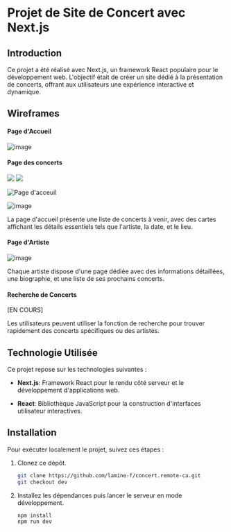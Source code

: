# Projet de Site de Concert avec Next.js

## Introduction

Ce projet a été réalisé avec Next.js, un framework React populaire pour le développement web. L'objectif était de créer un site dédié à la présentation de concerts, offrant aux utilisateurs une expérience interactive et dynamique.

## Wireframes

#### Page d'Accueil

![image](https://github.com/lamine-f/concert.remote-ca/assets/133556400/77f78156-923b-43b2-8aec-78d1963e89ed)


#### Page des concerts

<div>
   <img src="https://github.com/lamine-f/concert.remote-ca/assets/133556400/cbf44274-8849-4920-a578-16aa2bd3859e" />
   <img src="https://github.com/lamine-f/concert.remote-ca/assets/133556400/d8bbc8de-0d9f-4b3c-b614-5b3ee2dd77ec" />
</div>

![Page d'acceuil](https://github.com/lamine-f/concert.remote-ca/assets/133556400/cbf44274-8849-4920-a578-16aa2bd3859e)

![image](https://github.com/lamine-f/concert.remote-ca/assets/133556400/d8bbc8de-0d9f-4b3c-b614-5b3ee2dd77ec)



La page d'accueil présente une liste de concerts à venir, avec des cartes affichant les détails essentiels tels que l'artiste, la date, et le lieu.

#### Page d'Artiste

![image](https://github.com/lamine-f/concert.remote-ca/assets/133556400/fd6d904e-7c4f-4349-9169-eb5a8319b2fb)


Chaque artiste dispose d'une page dédiée avec des informations détaillées, une biographie, et une liste de ses prochains concerts.

#### Recherche de Concerts

[EN COURS]

Les utilisateurs peuvent utiliser la fonction de recherche pour trouver rapidement des concerts spécifiques ou des artistes.




## Technologie Utilisée

Ce projet repose sur les technologies suivantes :

- **Next.js**: Framework React pour le rendu côté serveur et le développement d'applications web.

- **React**: Bibliothèque JavaScript pour la construction d'interfaces utilisateur interactives.

## Installation

Pour exécuter localement le projet, suivez ces étapes :

1. Clonez ce dépôt.

   ```bash
   git clone https://github.com/lamine-f/concert.remote-ca.git
   git checkout dev
   ```
2. Installez les dépendances puis lancer le serveur en mode développement.
   
   ```bash
   npm install
   npm run dev
   ```
